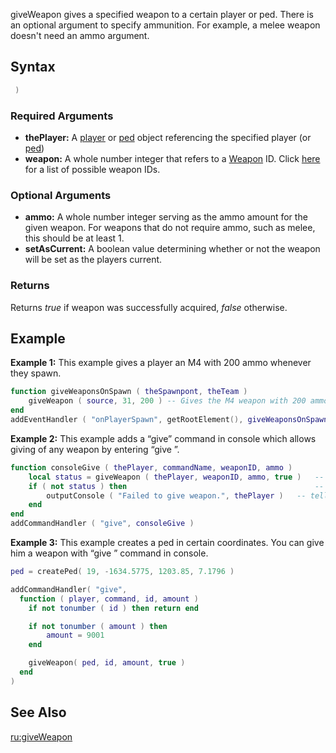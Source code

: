 giveWeapon gives a specified weapon to a certain player or ped. There is an optional argument to specify ammunition. For example, a melee weapon doesn't need an ammo argument.

Syntax
------

``` lua
 )
```

### Required Arguments

-   **thePlayer:** A [player](/docs/player.md "wikilink") or [ped](/docs/ped.md "wikilink") object referencing the specified player (or [ped](/docs/ped.md "wikilink"))
-   **weapon:** A whole number integer that refers to a [Weapon](/docs/weapon.md "wikilink") ID. Click [here](/docs/weapon.md "wikilink") for a list of possible weapon IDs.

### Optional Arguments

-   **ammo:** A whole number integer serving as the ammo amount for the given weapon. For weapons that do not require ammo, such as melee, this should be at least 1.
-   **setAsCurrent:** A boolean value determining whether or not the weapon will be set as the players current.

### Returns

Returns *true* if weapon was successfully acquired, *false* otherwise.

Example
-------

**Example 1:** This example gives a player an M4 with 200 ammo whenever they spawn.

``` lua
function giveWeaponsOnSpawn ( theSpawnpont, theTeam )
    giveWeapon ( source, 31, 200 ) -- Gives the M4 weapon with 200 ammo
end
addEventHandler ( "onPlayerSpawn", getRootElement(), giveWeaponsOnSpawn ) -- attach the event handler
```

**Example 2:** This example adds a “give” command in console which allows giving of any weapon by entering “give <id> <amount>”.

``` lua
function consoleGive ( thePlayer, commandName, weaponID, ammo )
    local status = giveWeapon ( thePlayer, weaponID, ammo, true )   -- attempt to give the weapon, forcing it as selected weapon
    if ( not status ) then                                          -- if it was unsuccessful
        outputConsole ( "Failed to give weapon.", thePlayer )   -- tell the player
    end
end
addCommandHandler ( "give", consoleGive )
```

**Example 3:** This example creates a ped in certain coordinates. You can give him a weapon with “give <weaponID> <amount>” command in console.

``` lua
ped = createPed( 19, -1634.5775, 1203.85, 7.1796 )

addCommandHandler( "give",
  function ( player, command, id, amount )
    if not tonumber ( id ) then return end

    if not tonumber ( amount ) then
        amount = 9001
    end

    giveWeapon( ped, id, amount, true )
  end
)
```

See Also
--------

[ru:giveWeapon](/docs/ru:giveweapon.md "wikilink")

